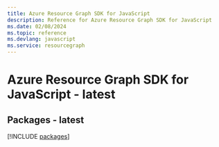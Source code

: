 ```yaml
---
title: Azure Resource Graph SDK for JavaScript
description: Reference for Azure Resource Graph SDK for JavaScript
ms.date: 02/08/2024
ms.topic: reference
ms.devlang: javascript
ms.service: resourcegraph
---
```

# Azure Resource Graph SDK for JavaScript - latest
## Packages - latest
[!INCLUDE [packages](resource-graph-index.md)]